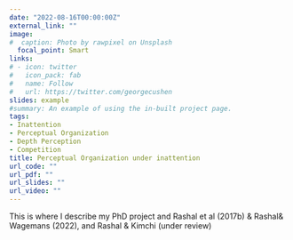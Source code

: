 ```yaml
---
date: "2022-08-16T00:00:00Z"
external_link: ""
image:
#  caption: Photo by rawpixel on Unsplash
  focal_point: Smart
links:
# - icon: twitter
#   icon_pack: fab
#   name: Follow
#   url: https://twitter.com/georgecushen
slides: example
#summary: An example of using the in-built project page.
tags:
- Inattention
- Perceptual Organization
- Depth Perception
- Competition
title: Perceptual Organization under inattention
url_code: ""
url_pdf: ""
url_slides: ""
url_video: ""
---
```


This is where I describe my PhD project and Rashal et al (2017b) & Rashal& Wagemans (2022), and Rashal & Kimchi (under review)
